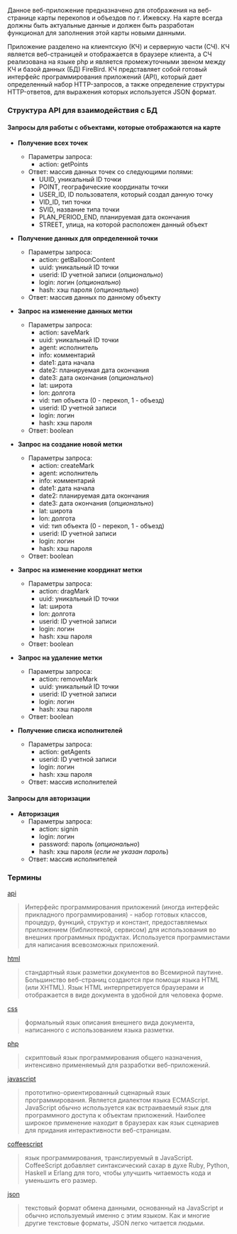 Данное веб-приложение предназначено для отображения на веб-странице карты перекопов и объездов 
по г. Ижевску. На карте всегда должны быть актуальные данные и должен быть разработан функционал
для заполнения этой карты новыми данными.

Приложение разделено на клиентскую (КЧ) и серверную части (СЧ). 
КЧ является веб-страницей и отображается в браузере клиента, а СЧ реализована на языке php и 
является промежуточными звеном между КЧ и базой данных (БД) FireBird. 
КЧ представляет собой готовый интерфейс программирования приложений (API), который дает 
определенный набор HTTP-запросов, а также определение структуры HTTP-ответов, для выражения которых 
используется JSON формат.





### Структура API для взаимодействия с БД

#### Запросы для работы с объектами, которые отображаются на карте

- **Получение всех точек**
	- Параметры запроса:
		- action: getPoints
	- Ответ: массив данных точек со следующими полями: 
		- UUID, уникальный ID точки
		- POINT, географические координаты точки
		- USER_ID, ID пользователя, который создал данную точку
		- VID_ID, тип точки
		- SVID, название типа точки
		- PLAN\_PERIOD\_END, планируемая дата окончания
		- STREET, улица, на которой расположен данный объект

- **Получение данных для определенной точки**
	- Параметры запроса:
		- action: getBalloonContent
		- uuid: уникальный ID точки
		- userid: ID учетной записи (_опционально_)
		- login: логин (_опционально_)
		- hash: хэш пароля (_опционально_)	
	- Ответ: массив данных по данному объекту

- **Запрос на изменение данных метки**
	- Параметры запроса:
		- action: saveMark
		- uuid: уникальный ID точки
		- agent: исполнитель
		- info: комментарий
		- date1: дата начала
		- date2: планируемая дата окончания
		- date3: дата окончания (_опционально_)
		- lat: широта
		- lon: долгота
		- vid: тип объекта (0 - перекоп, 1 - объезд)
		- userid: ID учетной записи
		- login: логин
		- hash: хэш пароля	
	- Ответ: boolean

- **Запрос на создание новой метки**
	- Параметры запроса:
		- action: createMark
		- agent: исполнитель
		- info: комментарий
		- date1: дата начала
		- date2: планируемая дата окончания
		- date3: дата окончания (_опционально_)
		- lat: широта
		- lon: долгота
		- vid: тип объекта (0 - перекоп, 1 - объезд)
		- userid: ID учетной записи
		- login: логин
		- hash: хэш пароля	
	- Ответ: boolean

- **Запрос на изменение координат метки**
	- Параметры запроса:
		- action: dragMark
		- uuid: уникальный ID точки
		- lat: широта
		- lon: долгота
		- userid: ID учетной записи
		- login: логин
		- hash: хэш пароля	
	- Ответ: boolean

- **Запрос на удаление метки**
	- Параметры запроса:
		- action: removeMark
		- uuid: уникальный ID точки
		- userid: ID учетной записи
		- login: логин
		- hash: хэш пароля	
	- Ответ: boolean

- **Получение списка исполнителей**
	- Параметры запроса:
		- action: getAgents
		- userid: ID учетной записи
		- login: логин
		- hash: хэш пароля	
	- Ответ: массив исполнителей


#### Запросы для авторизации

- **Авторизация**
	- Параметры запроса:
		- action: signin
		- login: логин
		- password: пароль (_опционально_)
		- hash: хэш пароля	(_если не указан пароль_)
	- Ответ: массив исполнителей







### Термины

[api](http://ru.wikipedia.org/wiki/API) 
> Интерфейс программирования приложений (иногда интерфейс прикладного программирования) - набор готовых классов, процедур, функций, структур и констант, предоставляемых приложением (библиотекой, сервисом) для использования во внешних программных продуктах. Используется программистами для написания всевозможных приложений.

[html](http://ru.wikipedia.org/wiki/Html)
> стандартный язык разметки документов во Всемирной паутине. Большинство веб-страниц создаются при помощи языка HTML (или XHTML). Язык HTML интерпретируется браузерами и отображается в виде документа в удобной для человека форме.

[css](http://ru.wikipedia.org/wiki/Css)
> формальный язык описания внешнего вида документа, написанного с использованием языка разметки.

[php](http://ru.wikipedia.org/wiki/Php)
> скриптовый язык программирования общего назначения, интенсивно применяемый для разработки веб-приложений. 

[javascript](http://ru.wikipedia.org/wiki/Javascript)
> прототипно-ориентированный сценарный язык программирования. Является диалектом языка ECMAScript.
JavaScript обычно используется как встраиваемый язык для программного доступа к объектам приложений. 
Наиболее широкое применение находит в браузерах как язык сценариев для придания интерактивности веб-страницам.

[coffeescript](http://ru.wikipedia.org/wiki/CoffeeScript)
> язык программирования, транслируемый в JavaScript. CoffeeScript добавляет синтаксический сахар в духе Ruby, Python, Haskell и Erlang для того, чтобы улучшить читаемость кода и уменьшить его размер.

[json](http://ru.wikipedia.org/wiki/JSON) 
> текстовый формат обмена данными, основанный на JavaScript и обычно используемый именно с этим языком. Как и многие другие текстовые форматы, JSON легко читается людьми.




